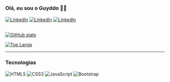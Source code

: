### Olá, eu sou o Guyddo 👨‍💻

<div style="display: inline_block">
<a href="https://www.linkedin.com/in/guyddogl" target="_Blank"><img align="center" alt="LinkedIn" src="https://img.shields.io/badge/LinkedIn-0077B5?style=for-the-badge&logo=linkedin&logoColor=white" /></a>
 <a href="mailto:guyddogl@gmail.com" target="_Blank"><img align="center" alt="LinkedIn" src="https://img.shields.io/badge/Email-D14836?style=for-the-badge&logo=gmail&logoColor=white" /></a>
 <a href="https://www.guyddogl.com/cv" target="_Blank"><img align="center" alt="LinkedIn" src="https://img.shields.io/badge/CV-172B4D?style=for-the-badge&logo=Opsgenie&logoColor=white" /></a>
<br/><br/>

[![GitHub stats](https://github-readme-stats.vercel.app/api?username=guyddogl&count_private=true&hide=hack&show_icons=true&theme=dracula&title_color=00ccdb&border_color=1b374b&icon_color=00ccdb&bg_color=21282f)](https://github.com/guyddogl)

[![Top Langs](https://github-readme-stats.vercel.app/api/top-langs/?username=guyddogl&count_private=true&hide=hack&layout=compact&theme=dracula&title_color=00ccdb&border_color=1b374b&icon_color=00ccdb&bg_color=21282f)](https://github.com/guyddogl)

<hr/>

### Tecnologias

<div style="display: inline_block">
  <img align="center" alt="HTML5" src="https://img.shields.io/badge/HTML5-E34F26?style=for-the-badge&logo=html5&logoColor=white" />
  <img align="center" alt="CSS3" src="https://img.shields.io/badge/CSS3-1572B6?style=for-the-badge&logo=css3&logoColor=white" />
  <img align="center" alt="JavaScript" src="https://img.shields.io/badge/JavaScript-F7DF1E?style=for-the-badge&logo=javascript&logoColor=black" />
  <img align="center" alt="Bootstrap" src="https://img.shields.io/badge/Bootstrap-563D7C?style=for-the-badge&logo=bootstrap&logoColor=white" />
</div>
